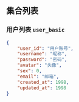 ## 集合列表

### 用户列表 `user_basic`
```json
{
    "user_id": "用户账号",
    "username": "昵称",
    "password": "密码",
    "avatar": "头像",
    "sex": 0,
    "email": "邮箱",
    "created_at": 1998,
    "updated_at": 1998
}
```

